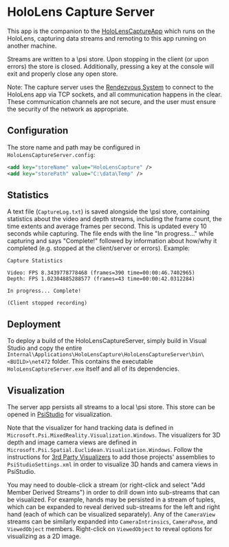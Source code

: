 ﻿# HoloLens Capture Server

This app is the companion to the [HoloLensCaptureApp](..\HoloLensCaptureApp) which runs on the HoloLens, capturing data streams and remoting to this app running on another machine.

Streams are written to a \psi store. Upon stopping in the client (or upon errors) the store is closed. Additionally, pressing a key at the console will exit and properly close any open store.

Note: The capture server uses the [Rendezvous System](https://github.com/microsoft/psi/wiki/Rendezvous-System) to connect to the HoloLens app via TCP sockets, and all communication happens in the clear. These communication channels are not secure, and the user must ensure the security of the network as appropriate.

## Configuration

The store name and path may be configured in `HoloLensCaptureServer.config`:

```xml
<add key="storeName" value="HoloLensCapture" />
<add key="storePath" value="C:\data\Temp" />
```

## Statistics

A text file (`CaptureLog.txt`) is saved alongside the \psi store, containing statistics about the video and depth streams, including the frame count, the time extents and average frames per second. This is updated every 10 seconds while capturing. The file ends with the line "In progress..." while capturing and says "Complete!" followed by information about how/why it completed (e.g. stopped at the client/server or errors). Example:

```text
Capture Statistics

Video: FPS 8.3439778778468 (frames=390 time=00:00:46.7402965)
Depth: FPS 1.02304885288577 (frames=43 time=00:00:42.0312284)

In progress... Complete!

(Client stopped recording)
```

## Deployment

To deploy a build of the HoloLensCaptureServer, simply build in Visual Studio and copy the entire `Internal\Applications\HoloLensCapture\HoloLensCaptureServer\bin\<BUILD>\net472` folder. This contains the executable `HoloLensCaptureServer.exe` itself and all of its dependencies.

## Visualization

The server app persists all streams to a local \\psi store. This store can be opened in [PsiStudio](https://github.com/microsoft/psi/wiki/Psi-Studio) for visualization.

Note that the visualizer for hand tracking data is defined in `Microsoft.Psi.MixedReality.Visualization.Windows`. The visualizers for 3D depth and image camera views are defined in `Microsoft.Psi.Spatial.Euclidean.Visualization.Windows`. Follow the instructions for [3rd Party Visualizers](https://github.com/microsoft/psi/wiki/3rd-Party-Visualizers) to add those projects' assemblies to `PsiStudioSettings.xml` in order to visualize 3D hands and camera views in PsiStudio. 

You may need to double-click a stream (or right-click and select "Add Member Derived Streams") in order to drill down into sub-streams that can be visualized. For example, hands may be persisted in a stream of tuples, which can be expanded to reveal derived sub-streams for the left and right hand (each of which can be visualized separately). Any of the `CameraView` streams can be similarly expanded into `CameraIntrinsics`, `CameraPose`, and `ViewedObject` members. Right-click on `ViewedObject` to reveal options for visualizing as a 2D image.
